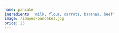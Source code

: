 ```yaml
---
name: pancake
ingredients: 'milk, flour, carrots, bananas, beef'
image: /images/pancakes.jpg
price: 25
---
```


